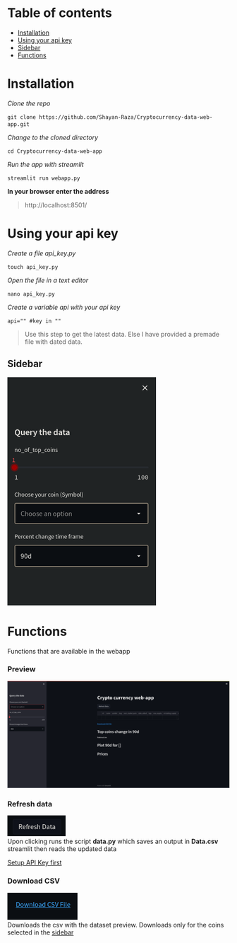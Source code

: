 # Table of contents 
- [Installation](#installation)
- [Using your api key](#using-your-api-key)
- [Sidebar](#sidebar)
- [Functions](#functions)

# Installation
*Clone the repo*
```
git clone https://github.com/Shayan-Raza/Cryptocurrency-data-web-app.git
```
*Change to the cloned directory*
```
cd Cryptocurrency-data-web-app 
```
*Run the app with streamlit*
```
streamlit run webapp.py
```
**In your browser enter the address**

> http://localhost:8501/

# Using your api key
*Create a file api_key.py*
```
touch api_key.py
```
*Open the file in a text editor*
```
nano api_key.py
```

*Create a variable api with your api key*
```
api="" #key in ""
```
> Use this step to get the latest data. Else I have provided a premade file with dated data.
## Sidebar
![Sidebar](previews/sidebar.png)

# Functions
Functions that are available in the webapp

### Preview
![Preview](previews/fullscreen.png)

### Refresh data
![Refresh data](previews/refresh_data_button.png)
<br>
Upon clicking runs the script **data.py** which saves an output in **Data.csv** streamlit then reads the updated data

[Setup API Key first](#using-your-api-key)

### Download CSV
![Download CSV Button](previews/download_csv_button.png)
<br>
Downloads the csv with the dataset preview. Downloads only for the coins selected in the [sidebar](#sidebar)
